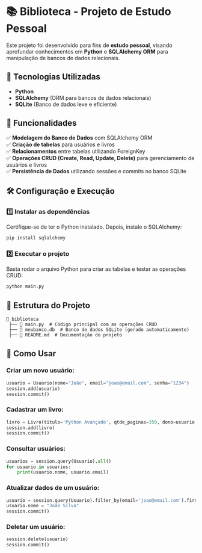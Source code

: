 # 📚 Biblioteca - Projeto de Estudo Pessoal

Este projeto foi desenvolvido para fins de **estudo pessoal**, visando aprofundar conhecimentos em **Python** e **SQLAlchemy ORM** para manipulação de bancos de dados relacionais.

## 🚀 Tecnologias Utilizadas
- **Python**
- **SQLAlchemy** (ORM para bancos de dados relacionais)
- **SQLite** (Banco de dados leve e eficiente)

## 📌 Funcionalidades
✅ **Modelagem do Banco de Dados** com SQLAlchemy ORM  
✅ **Criação de tabelas** para usuários e livros  
✅ **Relacionamentos** entre tabelas utilizando ForeignKey  
✅ **Operações CRUD (Create, Read, Update, Delete)** para gerenciamento de usuários e livros  
✅ **Persistência de Dados** utilizando sessões e commits no banco SQLite  

## 🛠 Configuração e Execução

### 1️⃣ **Instalar as dependências**
Certifique-se de ter o Python instalado. Depois, instale o SQLAlchemy:
```bash
pip install sqlalchemy
```

### 2️⃣ **Executar o projeto**
Basta rodar o arquivo Python para criar as tabelas e testar as operações CRUD:
```bash
python main.py
```

## 📂 Estrutura do Projeto
```
📂 biblioteca
 ├── 📄 main.py  # Código principal com as operações CRUD
 ├── 📄 meubanco.db  # Banco de dados SQLite (gerado automaticamente)
 ├── 📄 README.md  # Documentação do projeto
```

## 📝 Como Usar
### Criar um novo usuário:
```python
usuario = Usuario(nome="João", email="joao@email.com", senha="1234")
session.add(usuario)
session.commit()
```

### Cadastrar um livro:
```python
livro = Livro(titulo='Python Avançado', qtde_paginas=350, dono=usuario.id)
session.add(livro)
session.commit()
```

### Consultar usuários:
```python
usuarios = session.query(Usuario).all()
for usuario in usuarios:
    print(usuario.nome, usuario.email)
```

### Atualizar dados de um usuário:
```python
usuario = session.query(Usuario).filter_by(email='joao@email.com').first()
usuario.nome = "João Silva"
session.commit()
```

### Deletar um usuário:
```python
session.delete(usuario)
session.commit()
```


